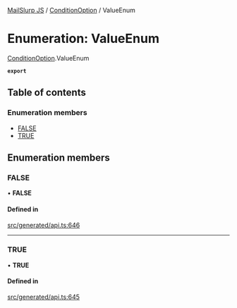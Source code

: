[MailSlurp JS](../README.md) / [ConditionOption](../modules/ConditionOption.md) / ValueEnum

# Enumeration: ValueEnum

[ConditionOption](../modules/ConditionOption.md).ValueEnum

**`export`**

## Table of contents

### Enumeration members

- [FALSE](ConditionOption.ValueEnum.md#false)
- [TRUE](ConditionOption.ValueEnum.md#true)

## Enumeration members

### FALSE

• **FALSE**

#### Defined in

[src/generated/api.ts:646](https://github.com/mailslurp/mailslurp-client/blob/f0f645f/src/generated/api.ts#L646)

___

### TRUE

• **TRUE**

#### Defined in

[src/generated/api.ts:645](https://github.com/mailslurp/mailslurp-client/blob/f0f645f/src/generated/api.ts#L645)
